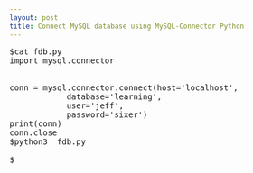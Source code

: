 ```yaml
---
layout: post
title: Connect MySQL database using MySQL-Connector Python  
---
```


<pre>
$cat fdb.py
import mysql.connector


conn = mysql.connector.connect(host='localhost',
			database='learning',
			user='jeff',
			password='sixer')
print(conn)
conn.close
$python3  fdb.py
<mysql.connector.connection_cext.CMySQLConnection object at 0x7f143fc84790>
$
</pre>